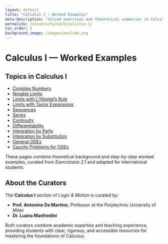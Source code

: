 ```yaml
---
layout: default
title: "Calculus I — Worked Examples"
meta-description: "Solved exercises and theoretical summaries in Calculus I: limits, sequences, series, continuity, differentiability, integrals, and differential equations."
permalink: /university/math/calculus-1/
nav_order: 1
background_image: /images/euclide.png
---
```


# Calculus I — Worked Examples

<div class="content-box">

## Topics in Calculus I

- [Complex Numbers](/university/math/calculus-1/complex-numbers/)  
- [Notable Limits](/university/math/calculus-1/notable-limits/)  
- [Limits with L’Hôpital’s Rule](/university/math/calculus-1/limits-hopital/)  
- [Limits with Taylor Expansions](/university/math/calculus-1/limits-taylor/)  
- [Sequences](/university/math/calculus-1/sequences/)  
- [Series](/university/math/calculus-1/series/)  
- [Continuity](/university/math/calculus-1/continuity/)  
- [Differentiability](/university/math/calculus-1/differentiability/)  
- [Integration by Parts](/university/math/calculus-1/integration-by-parts/)  
- [Integration by Substitution](/university/math/calculus-1/integration-substitution/)  
- [General ODEs](/university/math/calculus-1/odes-general/)  
- [Cauchy Problems for ODEs](/university/math/calculus-1/odes-cauchy/)  

These pages combine theoretical background and step-by-step worked examples, curated from *Eserciziario 2.1* and adapted for international students.

</div>

<div class="content-box">

## About the Curators

The **Calculus I** section of *Logic & Motion* is curated by:  

- **Prof. Antonino De Martino**, Professor at the Polytechnic University of Milan  
- **Dr. Luana Manfredini**  

Both curators combine academic expertise and teaching experience, providing students with clear, rigorous, and accessible resources for mastering the foundations of Calculus.

</div>
